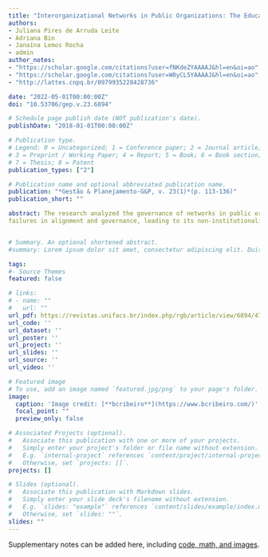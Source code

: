 ```yaml
---
title: "Interorganizational Networks in Public Organizations: The Educational Technological Complex"
authors:
- Juliana Pires de Arruda Leite
- Adriana Bin
- Janaína Lemos Rocha
- admin
author_notes:
- "https://scholar.google.com/citations?user=fNKdeZYAAAAJ&hl=en&oi=ao"
- "https://scholar.google.com/citations?user=W0yCL5YAAAAJ&hl=en&oi=ao"
- "http://lattes.cnpq.br/0979935228428736"

date: "2022-05-01T00:00:00Z"
doi: "10.53706/gep.v.23.6894"

# Schedule page publish date (NOT publication's date).
publishDate: "2018-01-01T00:00:00Z"

# Publication type.
# Legend: 0 = Uncategorized; 1 = Conference paper; 2 = Journal article;
# 3 = Preprint / Working Paper; 4 = Report; 5 = Book; 6 = Book section;
# 7 = Thesis; 8 = Patent
publication_types: ["2"]

# Publication name and optional abbreviated publication name.
publication: "*Gestão & Planejamento-G&P, v. 23(1)*(p. 113‑136)"
publication_short: ""

abstract: The research analyzed the governance of networks in public organizations through the case of the Educational Technological Complex - CTE in Campinas/SP. The creation of the CTE confirms the trend in recent decades of public research organizations intensifying their inter-organizational articulations as a strategy to deal with budget constraints, staff replacement, and the creation of opportunities from partnerships with different actors to better meet social demands. To analyze this case, we conducted a document analysis and interviews with CTE professionals. The analytical approach is structured in two parts: (a) institutional, focused on the formation of inter-organizational relationships, and (b) articulations and interdependencies, dedicated to the "links" between organizations. The creation of the CTE had a strong hierarchical component, low level of formalization, and
failures in alignment and governance, leading to its non-institutionalization as a network and limiting the achievement of the desired results.


# Summary. An optional shortened abstract.
#summary: Lorem ipsum dolor sit amet, consectetur adipiscing elit. Duis posuere tellus ac convallis placerat. Proin tincidunt magna sed ex sollicitudin condimentum.

tags:
#- Source Themes
featured: false

# links:
# - name: ""
#   url: ""
url_pdf: https://revistas.unifacs.br/index.php/rgb/article/view/6894/4710
url_code: ''
url_dataset: ''
url_poster: ''
url_project: ''
url_slides: ''
url_source: ''
url_video: ''

# Featured image
# To use, add an image named `featured.jpg/png` to your page's folder. 
image:
  caption: 'Image credit: [**bcribeiro**](https://www.bcribeiro.com/)'
  focal_point: ""
  preview_only: false

# Associated Projects (optional).
#   Associate this publication with one or more of your projects.
#   Simply enter your project's folder or file name without extension.
#   E.g. `internal-project` references `content/project/internal-project/index.md`.
#   Otherwise, set `projects: []`.
projects: []

# Slides (optional).
#   Associate this publication with Markdown slides.
#   Simply enter your slide deck's filename without extension.
#   E.g. `slides: "example"` references `content/slides/example/index.md`.
#   Otherwise, set `slides: ""`.
slides: ""
---
```


Supplementary notes can be added here, including [code, math, and images](https://wowchemy.com/docs/writing-markdown-latex/).
